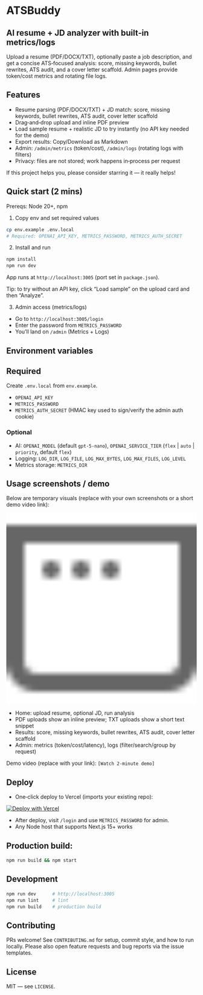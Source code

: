 # ATSBuddy
## AI resume + JD analyzer with built‑in metrics/logs

Upload a resume (PDF/DOCX/TXT), optionally paste a job description, and get a concise ATS‑focused analysis: score, missing keywords, bullet rewrites, ATS audit, and a cover letter scaffold. Admin pages provide token/cost metrics and rotating file logs.

## Features
- Resume parsing (PDF/DOCX/TXT) + JD match: score, missing keywords, bullet rewrites, ATS audit, cover letter scaffold
- Drag‑and‑drop upload and inline PDF preview
- Load sample resume + realistic JD to try instantly (no API key needed for the demo)
- Export results: Copy/Download as Markdown
- Admin: `/admin/metrics` (token/cost), `/admin/logs` (rotating logs with filters)
- Privacy: files are not stored; work happens in‑process per request

If this project helps you, please consider starring it — it really helps!

## Quick start (2 mins)

Prereqs: Node 20+, npm

1) Copy env and set required values

```bash
cp env.example .env.local
# Required: OPENAI_API_KEY, METRICS_PASSWORD, METRICS_AUTH_SECRET
```

2) Install and run

```bash
npm install
npm run dev
```

App runs at `http://localhost:3005` (port set in `package.json`).

Tip: to try without an API key, click “Load sample” on the upload card and then “Analyze”.

3) Admin access (metrics/logs)

- Go to `http://localhost:3005/login`
- Enter the password from `METRICS_PASSWORD`
- You’ll land on `/admin` (Metrics + Logs)

## Environment variables
## Required
Create `.env.local` from `env.example`.

- `OPENAI_API_KEY`
- `METRICS_PASSWORD`
- `METRICS_AUTH_SECRET` (HMAC key used to sign/verify the admin auth cookie)

### Optional
- AI: `OPENAI_MODEL` (default `gpt-5-nano`), `OPENAI_SERVICE_TIER` (`flex` | `auto` | `priority`, default `flex`)
- Logging: `LOG_DIR`, `LOG_FILE`, `LOG_MAX_BYTES`, `LOG_MAX_FILES`, `LOG_LEVEL`
- Metrics storage: `METRICS_DIR`

## Usage screenshots / demo

Below are temporary visuals (replace with your own screenshots or a short demo video link):

<img src="public/window.svg" alt="ATSBuddy UI" width="720" />

- Home: upload resume, optional JD, run analysis
- PDF uploads show an inline preview; TXT uploads show a short text snippet
- Results: score, missing keywords, bullet rewrites, ATS audit, cover letter scaffold
- Admin: metrics (token/cost/latency), logs (filter/search/group by request)

Demo video (replace with your link): `[Watch 2‑minute demo]`

## Deploy

- One‑click deploy to Vercel (imports your existing repo):

[![Deploy with Vercel](https://vercel.com/button)](https://vercel.com/new/import?repository-url=https://github.com/Kingjuli/atsbuddy&env=OPENAI_API_KEY,METRICS_PASSWORD,METRICS_AUTH_SECRET&envDescription=Set%20OpenAI%20API%20key%2C%20admin%20password%2C%20and%20METRICS_AUTH_SECRET%20(for%20cookie%20signing).&envLink=https://github.com/Kingjuli/atsbuddy/blob/main/env.example)

- After deploy, visit `/login` and use `METRICS_PASSWORD` for admin.
- Any Node host that supports Next.js 15+ works

## Production build:

```bash
npm run build && npm start
```

## Development

```bash
npm run dev      # http://localhost:3005
npm run lint     # lint
npm run build    # production build
```

## Contributing

PRs welcome! See `CONTRIBUTING.md` for setup, commit style, and how to run locally. Please also open feature requests and bug reports via the issue templates.

## License

MIT — see `LICENSE`.
